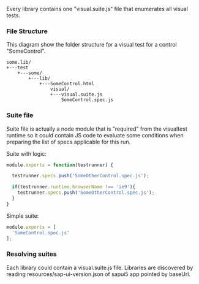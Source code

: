 Every library contains one "visual.suite.js" file that enumerates all visual tests.

### File Structure

This diagram show the folder structure for a visual test for a control "SomeControl".

``` wiki
some.lib/
+---test
    +---some/
        +---lib/
            +---SomeControl.html
                visual/
                +---visual.suite.js
                    SomeControl.spec.js
```

### Suite file

Suite file is actually a node module that is "required" from the visualtest runtime so it could contain JS code to evaluate some conditions when preparing the list of specs applicable for this run.

Suite with logic:
``` js
module.exports = function(testrunner) {

  testrunner.specs.push('SomeOtherControl.spec.js');

  if(testrunner.runtime.browserName !== 'ie9'){
    testrunner.specs.push('SomeOtherControl.spec.js');
  }
}
```

Simple suite:
``` js
module.exports = [
  'SomeControl.spec.js'
];
```

### Resolving suites

Each library could contain a visual.suite.js file. Libraries are discovered by reading resources/sap-ui-version.json of sapui5 app pointed by baseUrl.
